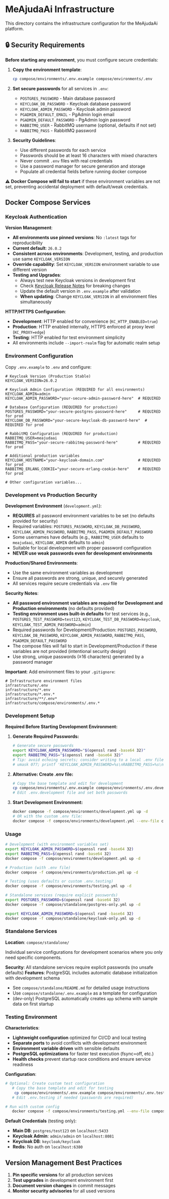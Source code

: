 # MeAjudaAi Infrastructure

This directory contains the infrastructure configuration for the MeAjudaAi platform.

## 🔒 Security Requirements

**Before starting any environment**, you must configure secure credentials:

1. **Copy the environment template**:
   ```bash
   cp compose/environments/.env.example compose/environments/.env
   ```

2. **Set secure passwords** for all services in `.env`:
   - `POSTGRES_PASSWORD` - Main database password
   - `KEYCLOAK_DB_PASSWORD` - Keycloak database password  
   - `KEYCLOAK_ADMIN_PASSWORD` - Keycloak admin password
   - `PGADMIN_DEFAULT_EMAIL` - PgAdmin login email
   - `PGADMIN_DEFAULT_PASSWORD` - PgAdmin login password
   - `RABBITMQ_USER` - RabbitMQ username (optional, defaults if not set)
   - `RABBITMQ_PASS` - RabbitMQ password

3. **Security Guidelines**:
   - Use different passwords for each service
   - Passwords should be at least 16 characters with mixed characters
   - Never commit `.env` files with real credentials
   - Use a password manager for secure generation and storage
   - Populate all credential fields before running docker compose

⚠️ **Docker Compose will fail to start** if these environment variables are not set, preventing accidental deployment with default/weak credentials.

## Docker Compose Services

### Keycloak Authentication

**Version Management**: 
- **All environments use pinned versions**: No `:latest` tags for reproducibility
- **Current default**: `26.0.2`
- **Consistent across environments**: Development, testing, and production use same `KEYCLOAK_VERSION`
- **Override capability**: Set `KEYCLOAK_VERSION` environment variable to use different version
- **Testing and Upgrades**:
  - Always test new Keycloak versions in development first
  - Check [Keycloak Release Notes](https://www.keycloak.org/docs/latest/release_notes/index.html) for breaking changes
  - Update the default version in `.env.example` after validation
  - **When updating**: Change `KEYCLOAK_VERSION` in all environment files simultaneously

**HTTP/HTTPS Configuration**:
- **Development**: HTTP enabled for convenience (`KC_HTTP_ENABLED=true`)
- **Production**: HTTP enabled internally, HTTPS enforced at proxy level (`KC_PROXY=edge`)
- **Testing**: HTTP enabled for test environment simplicity
- All environments include `--import-realm` flag for automatic realm setup

### Environment Configuration

Copy `.env.example` to `.env` and configure:

```dotenv
# Keycloak Version (Production Stable)
KEYCLOAK_VERSION=26.0.2

# Keycloak Admin Configuration (REQUIRED for all environments)
KEYCLOAK_ADMIN=admin
KEYCLOAK_ADMIN_PASSWORD="your-secure-admin-password-here"  # REQUIRED

# Database Configuration (REQUIRED for production)
POSTGRES_PASSWORD="your-secure-postgres-password-here"     # REQUIRED for prod
KEYCLOAK_DB_PASSWORD="your-secure-keycloak-db-password-here"  # REQUIRED for prod

# RabbitMQ Configuration (REQUIRED for production)
RABBITMQ_USER=meajudaai
RABBITMQ_PASS="your-secure-rabbitmq-password-here"         # REQUIRED for prod

# Additional production variables
KEYCLOAK_HOSTNAME="your-keycloak-domain.com"               # REQUIRED for prod
RABBITMQ_ERLANG_COOKIE="your-secure-erlang-cookie-here"    # REQUIRED for prod

# Other configuration variables...
```

### Development vs Production Security

**Development Environment** (`development.yml`):
- **REQUIRES** all password environment variables to be set (no defaults provided for security)
- Required variables: `POSTGRES_PASSWORD`, `KEYCLOAK_DB_PASSWORD`, `KEYCLOAK_ADMIN_PASSWORD`, `RABBITMQ_PASS`, `PGADMIN_DEFAULT_PASSWORD`
- Some usernames have defaults (e.g., `RABBITMQ_USER` defaults to `meajudaai`, `KEYCLOAK_ADMIN` defaults to `admin`)
- Suitable for local development with proper password configuration
- **NEVER use weak passwords even for development environments**

**Production/Shared Environments**:
- Use the same environment variables as development
- Ensure all passwords are strong, unique, and securely generated
- All services require secure credentials via `.env` file

**Security Notes**: 
- **All password environment variables are required for Development and Production environments** (no defaults provided)
- **Testing environment uses built-in defaults** for test services (e.g., `POSTGRES_TEST_PASSWORD=test123`, `KEYCLOAK_TEST_DB_PASSWORD=keycloak`, `KEYCLOAK_TEST_ADMIN_PASSWORD=admin`)
- Required passwords for Development/Production: `POSTGRES_PASSWORD`, `KEYCLOAK_DB_PASSWORD`, `KEYCLOAK_ADMIN_PASSWORD`, `RABBITMQ_PASS`, `PGADMIN_DEFAULT_PASSWORD`
- The compose files will fail to start in Development/Production if these variables are not provided (intentional security design)
- Use strong, unique passwords (≥16 characters) generated by a password manager

**Important**: Add environment files to your `.gitignore`:

```gitignore
# Infrastructure environment files
infrastructure/.env
infrastructure/*.env
infrastructure/*.env.*
infrastructure/**/.env*
infrastructure/compose/environments/.env.*
```

### Development Setup

**Required Before Starting Development Environment:**

1. **Generate Required Passwords:**
   ```bash
   # Generate secure passwords
   export KEYCLOAK_ADMIN_PASSWORD="$(openssl rand -base64 32)"
   export RABBITMQ_PASS="$(openssl rand -base64 32)"
   # Tip: avoid echoing secrets; consider writing to a local .env file with strict permissions
   # umask 077; printf 'KEYCLOAK_ADMIN_PASSWORD=%s\nRABBITMQ_PASS=%s\n' "$KEYCLOAK_ADMIN_PASSWORD" "$RABBITMQ_PASS" > compose/environments/.env.development
   ```

2. **Alternative: Create .env file:**
   ```bash
   # Copy the base template and edit for development
   cp compose/environments/.env.example compose/environments/.env.development
   # Edit .env.development file and set both passwords
   ```

3. **Start Development Environment:**
   ```bash
   docker compose -f compose/environments/development.yml up -d
   # OR with the custom .env file:
   docker compose -f compose/environments/development.yml --env-file compose/environments/.env.development up -d
   ```

### Usage

```bash
# Development (with environment variables set)
export KEYCLOAK_ADMIN_PASSWORD=$(openssl rand -base64 32)
export RABBITMQ_PASS=$(openssl rand -base64 32)
docker compose -f compose/environments/development.yml up -d

# Production (with .env file)
docker compose -f compose/environments/production.yml up -d

# Testing (uses defaults or custom .env.testing)
docker compose -f compose/environments/testing.yml up -d

# Standalone services (require explicit passwords)
export POSTGRES_PASSWORD=$(openssl rand -base64 32)
docker compose -f compose/standalone/postgres-only.yml up -d

export KEYCLOAK_ADMIN_PASSWORD=$(openssl rand -base64 32)
docker compose -f compose/standalone/keycloak-only.yml up -d
```

### Standalone Services

**Location**: `compose/standalone/`

Individual service configurations for development scenarios where you only need specific components.

**Security**: All standalone services require explicit passwords (no unsafe defaults)
**Features**: PostgreSQL includes automatic database initialization with development schema
- See `compose/standalone/README.md` for detailed usage instructions
- Use `compose/standalone/.env.example` as a template for configuration
- (dev-only) PostgreSQL automatically creates `app` schema with sample data on first startup

### Testing Environment

**Characteristics**:
- **Lightweight configuration** optimized for CI/CD and local testing
- **Separate ports** to avoid conflicts with development environment
- **Environment variable driven** with sensible defaults
- **PostgreSQL optimizations** for faster test execution (fsync=off, etc.)
- **Health checks** prevent startup race conditions and ensure service readiness

**Configuration**:
```bash
# Optional: Create custom test configuration
   # Copy the base template and edit for testing
    cp compose/environments/.env.example compose/environments/.env.testing
   # Edit .env.testing if needed (passwords are required)

# Run with custom config
   docker compose -f compose/environments/testing.yml --env-file compose/environments/.env.testing up -d
```

**Default Credentials** (testing only):
- **Main DB**: `postgres/test123` on `localhost:5433`
- **Keycloak Admin**: `admin/admin` on `localhost:8081`
- **Keycloak DB**: `keycloak/keycloak`
- **Redis**: No auth on `localhost:6380`

## Version Management Best Practices

1. **Pin specific versions** for all production services
2. **Test upgrades** in development environment first
3. **Document version changes** in commit messages
4. **Monitor security advisories** for all used versions
